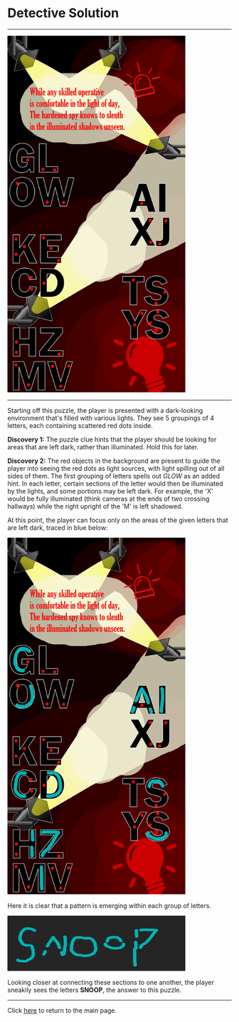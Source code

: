 # Detective Solution

-----

<img src="/images/Detective.jpg" alt="Detective" style="width:400px;height:800px;">

-----

Starting off this puzzle, the player is presented with a dark-looking environment that's filled with various lights. They see 5 groupings of 4 letters, each containing scattered red dots inside.



**Discovery 1:** The puzzle clue hints that the player should be looking for areas that are left dark, rather than illuminated. Hold this for later.



**Discovery 2:** The red objects in the background are present to guide the player into seeing the red dots as light sources, with light spilling out of all sides of them. The first grouping of letters spells out *GLOW* as an added hint. In each letter, certain sections of the letter would then be illuminated by the lights, and some portions may be left dark. For example, the 'X' would be fully illuminated (think cameras at the ends of two crossing hallways) while the right upright of the 'M' is left shadowed.



At this point, the player can focus only on the areas of the given letters that are left dark, traced in blue below:

<img src="/images/DetectiveSolution1.jpg" alt="Detective Solution" style="width:400px;height:800px;">

Here it is clear that a pattern is emerging within each group of letters.

<img src="/images/DetectiveSolution2.jpg" alt="Detective Solution" style="width:400px;height:124px;">

Looking closer at connecting these sections to one another, the player sneakily sees the letters **SNOOP**, the answer to this puzzle.

-----

Click [here](../../#puzzles) to return to the main page.
